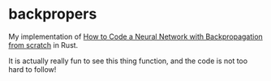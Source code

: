 # backpropers

My implementation of [How to Code a Neural Network with Backpropagation from scratch][0] in Rust.

It is actually really fun to see this thing function, and the code is not too hard to follow!

[0]: https://machinelearningmastery.com/implement-backpropagation-algorithm-scratch-python/

